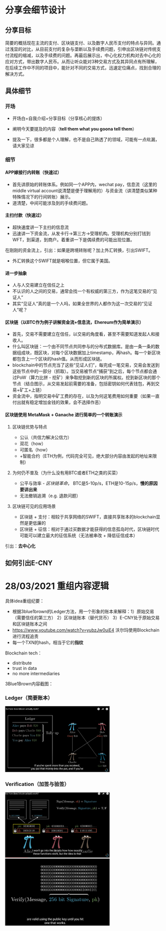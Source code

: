 # 分享会细节设计



## 分享目标

简要的概括现在主流的支付、区块链支付、以及数字人民币支付的特点与异同。通过浅显的对比，从目前支付的复杂与垄断以及手续费问题，引申出区块链对传统支付流程的缩减，以及手续费的问题。再最后展示出，中心化权力机构对去中心化的应对方式，带出数字人民币。从而让听众能对3种交易方式及其异同点有所理解，在后续工作中不同的项目中，能针对不同的交易方式，迅速定位痛点，找到合理的解决方式。



## 具体细节

### 开场

- 开场白+自我介绍+分享目标（分享核心的提炼）

- 阐明今天要提及的内容（**tell them what you goona tell them**）
- 提及一下，很多都是个人理解，也不是自己熟透了的领域，可能有一点纰漏，请大家见谅

### 细节

#### APP嫁接行内转账（快速过）

- 首先讲原始的转账体系。例如同一个APP内，wechat pay，信息流（这里的middle virtual account说清楚是便于理解用的）与资金流（讲清楚类似某种特殊情况下的行间转账）展示。
- 道清楚，中间可能涉及到的手续费问题。

#### 主扫付款（快速过）

- 超快速度讲一下主扫的信息流
- 迅速讲一下资金流，从发卡行->第三方->受理机构。受理机构分别打钱到WFT，到渠道，到商户。着重讲一下是偶续费的可能出现位置。

在刚刚的资金流上，引出：如果是跨境转账呢？加上外汇转换，引出SWIFT。

- 外汇转换这个SWIFT就是咽喉位置，但它属于美国。

#### 进一步抽象

- 人与人交易建立在信任之上
- 不认识的人之间的交易，通常会找一个有权威的第三方，作为这笔交易的“见证人”
- 其实“见证人”真的是一个人吗，如果全世界的人都作为这一次交易的“见证人”呢？

#### 区块链（以BTC作为例子讲解资金流+信息流，Ehereum作为简单演示）

- 首先，交易不需要建立在信任，以交易的角度看，甚至不需要知道发起人和接收人。
- 什么叫区块链：一个由不同节点共同参与的分布式数据库。是由一条一条的数据组成块，既区块，对每个区块数据加上timestamp，再hash。每一个新区块都包含上一个区块的hash值。从而形成区块链。
- blockchain中的节点充当了这些“见证人们”，每完成一笔交易，交易会发送到这些节点中的一部分（抓取）。当交易被节点“捕获”到之后，每个节点都会通过PoW（算力比拼 - 挖矿）来争取挖到新的区块的所属权。挖到新区块的那个节点（结合图示，从交易发起前需要的准备，包括密钥如何代表钱包，再到交易+矿工+上链）
- 资金流中，指明交易中矿工费的存在，以及为何这笔费用如何重要（如果一直付出就有稳定增加金钱的效果，会不选择作恶）

#### 区块链使用 MetaMask + Ganache 进行简单的一个转账演示

1. 区块链优势与特点
   - 公认（共信力解决公信力）
   - 双花（how）
   - 可匿名（how）
   - +智能合约（ETH为例，代码完全可见，绝大部分内容由发起的地址来限制）
2. 为何仍不普及（为什么没有用BTC或者ETH之类的买菜）
   - 公平与效率 - *区块链革命*， BTC是5-10p/s，ETH是10-15p/s，**慢的原因要讲出来**
   - 无法撤销追溯（e.g. 退款问题）

3. 区块链可见的应用场景
   - 区块链 + 支付：相较于共享网络的SWIFT，直接共享账本的blockchain显然是更低廉的
   - 区块链 + 征信：相对于通过买数据才能获得的信息孤岛时代，区块链时代可能可以建立最大的征信系统（无法被串改 + 降低征信成本）

引出：**去中心化**

##  如何引出E-CNY 



# 28/03/2021 重组内容逻辑

具体idea重组纪要：

- 根据3blue1brown的Ledger方法，用一个形象的账本来解释：1）原始交易（需要信任的第三方） 2）区块链账本（替代货币） 3）E-CNY处于原始交易和区块链账本之间
- https://www.youtube.com/watch?v=yubzJw0uiE4 沃尔玛使用Blockchain进行流程追责
- 每一个TXN的hash，相当于它的**指纹**



Blockchain tech：

- distribute
- trust in data
- no more intermediaries



3Blue1Brown内容截图：

### Ledger（简要账本）

<img src=".\image-20210329192551569.png" alt="image-20210329192551569" style="zoom: 33%;" />

### Verification（加签与验签）

<img src=".\image-20210329192754873.png" alt="image-20210329192754873" style="zoom: 33%;" />

<img src=".\image-20210329200900618.png" alt="image-20210329200900618" style="zoom: 33%;" />







